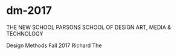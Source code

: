 # dm-2017

 THE NEW SCHOOL
 PARSONS SCHOOL OF DESIGN
 ART, MEDIA & TECHNOLOGY


 Design Methods
 Fall 2017
 Richard The
